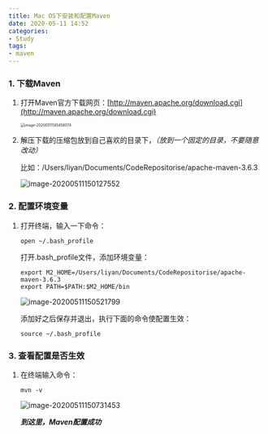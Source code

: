 ```yaml
---
title: Mac OS下安装和配置Maven
date: 2020-05-11 14:52
categories:
- Study
tags:
- maven
---
```


### 1. 下载Maven

1. 打开Maven官方下载网页：[http://maven.apache.org/download.cgi](http://maven.apache.org/download.cgi)

   <img src="https://images.shiguangping.com/imgs/20200511145456.png" alt="image-20200511145456074" style="zoom:50%;" />

2. 解压下载的压缩包放到自己喜欢的目录下，*（放到一个固定的目录，不要随意改动）*

   比如：/Users/liyan/Documents/CodeRepositorise/apache-maven-3.6.3

   ![image-20200511150127552](https://images.shiguangping.com/imgs/20200511150127.png)



### 2. 配置环境变量

1. 打开终端，输入一下命令：

   ```shell
   open ~/.bash_profile
   ```

   打开.bash_profile文件，添加环境变量：

   ```
   export M2_HOME=/Users/liyan/Documents/CodeRepositorise/apache-maven-3.6.3
   export PATH=$PATH:$M2_HOME/bin 
   ```

   ![image-20200511150521799](https://images.shiguangping.com/imgs/20200511150521.png)

   添加好之后保存并退出，执行下面的命令使配置生效：

   ```shell
   source ~/.bash_profile
   ```



### 3. 查看配置是否生效

1. 在终端输入命令：

   ```shell
   mvn -v
   ```

   ![image-20200511150731453](https://images.shiguangping.com/imgs/20200511150731.png)

   ***到这里，Maven配置成功***





